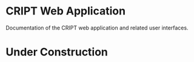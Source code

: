 # CRIPT Web Application

Documentation of the CRIPT web application and related user interfaces.


# Under Construction